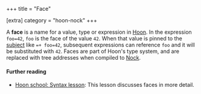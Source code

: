 +++
title = "Face"

[extra]
category = "hoon-nock"
+++

A **face** is a name for a value, type or expression in
[Hoon](/reference/glossary/hoon). In the expression `foo=42`, `foo` is the face
of the value `42`. When that value is pinned to the
[subject](/reference/glossary/subject) like `=+ foo=42`, subsequent expressions
can reference `foo` and it will be substituted with `42`. Faces are part of
Hoon's type system, and are replaced with tree addresses when compiled to
[Nock](/reference/glossary/nock).

#### Further reading

- [Hoon school: Syntax lesson](/guides/core/hoon-school/B-syntax#preserving-values-with-faces): This
  lesson discusses faces in more detail.
